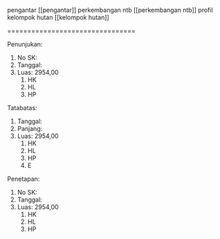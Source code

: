 pengantar [[pengantar]]
perkembangan ntb [[perkembangan ntb]]
profil kelompok hutan [[kelompok hutan]]




================================

Penunjukan:
1. No SK:
2. Tanggal:
3. Luas: 2954,00
	1. HK
	2. HL
	3. HP

Tatabatas:
1. Tanggal:
2. Panjang:
3. Luas: 2954,00
	1. HK
	2. HL
	3. HP
	4. E

Penetapan:
1. No SK:
2. Tanggal:
3. Luas: 2954,00
	1. HK
	2. HL
	3. HP

